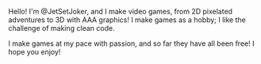 Hello! I'm @JetSetJoker, and I make video games, from 2D pixelated adventures to 3D with AAA graphics! I make games as a hobby; I like the challenge of making clean code.

I make games at my pace with passion, and so far they have all been free! I hope you enjoy!

<!---
JetSetJoker/JetSetJoker is a ✨ special ✨ repository because its `README.md` (this file) appears on your GitHub profile.
You can click the Preview link to take a look at your changes.
--->
